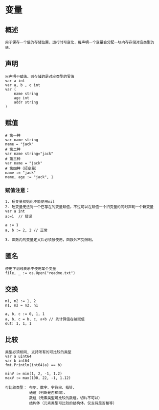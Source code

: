 # 变量

## 概述
    用于保存一个值的存储位置，运行时可变化，每声明一个变量会分配一块内存存储对应类型的值。

## 声明
    只声明不赋值，则存储的是对应类型的零值
    var a int
    var a, b , c int
    var (
        name string
        age int
        addr string
    )


## 赋值
    # 第一种
    var name string
    name = "jack"
    # 第二种
    var name string="jack"
    # 第三种
    var name = "jack"
    # 第四种（短变量）
    name := "jack"  
    name, age := "jack", 1
    
### 赋值注意：
    1. 短变量初始化不能使用nil
    2. 短变量无法对一个已存在的变量赋值，不过可以在赋值一个旧变量的同时声明一个新变量
    var a int
    a:=1  // 错误

    a := 1
    a, b := 2, 2 // 正常

    3. 函数内的变量定义后必须被使用，函数外不受限制。
## 匿名

    使用下划线表示不使用某个变量
    file, _ := os.Open("readme.txt")

## 交换
    n1, n2 := 1, 2
    n1, n2 = n2, n1
    
    a, b, c := 0, 1, 1
    a, b, c = b, c, a+b // 先计算值在被赋值
    out: 1, 1, 1

## 比较
    类型必须相同, 支持所有的可比较的类型
    var a uint64
    var b int64
    fmt.Println(int64(a) == b)

    minV := min(1, 2, -1, 1.2)
    maxV := max(100, 22, -1, 1.12)

    可比较类型： 布尔、数字、字符串、指针、
               通道（判断是否相同）、
               数组（元素类型可比较的数组，切片不可以）
               结构体（元素类型可比较的结构体，仅支持是否相等）




